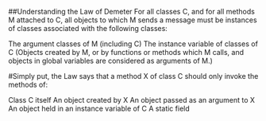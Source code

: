##Understanding the Law of Demeter
For all classes C, and for all methods M attached to C, all objects to which M sends a message must be instances of classes associated with the following classes:

The argument classes of M (including C)
The instance variable of classes of C
(Objects created by M, or by functions or methods which M calls, and objects in global variables are considered as arguments of M.)

#Simply put, the Law says that a method X of class C should only invoke the methods of:

Class C itself
An object created by X
 An object passed as an argument to X
 An object held in an instance variable of C
A static field

